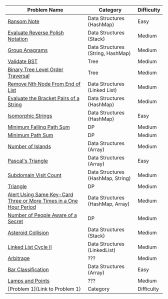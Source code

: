 | Problem Name                                                                   | Category                       | Difficulty |
|--------------------------------------------------------------------------------|--------------------------------|------------|
| [Ransom Note](https://leetcode.com/problems/ransom-note/description/)          | Data Structures (HashMap)    | Easy       |
| [Evaluate Reverse Polish Notation](https://leetcode.com/problems/evaluate-reverse-polish-notation/description/)                                                                     | Data Structures (Stack)                 | Medium     |
| [Group Anagrams](https://leetcode.com/problems/group-anagrams/)          | Data Structures (String, HashMap)   | Medium       |
| [Validate BST](https://leetcode.com/problems/validate-binary-search-tree/description/)          | Tree    | Medium       |
| [Binary Tree Level Order Traversal](https://leetcode.com/problems/binary-tree-level-order-traversal/description/)          | Tree    | Medium       |
| [Remove Nth Node From End of List](https://leetcode.com/problems/remove-nth-node-from-end-of-list/)          | Data Structures (Linked List)    | Medium       |
| [Evaluate the Bracket Pairs of a String](https://leetcode.com/problems/evaluate-the-bracket-pairs-of-a-string/description/)          | Data Structures (HashMap)    | Medium       |
| [Isomorphic Strings](https://leetcode.com/problems/isomorphic-strings/description/)          | Data Structures (HashMap)    | Easy       |
| [Minimum Falling Path Sum](https://leetcode.com/problems/minimum-falling-path-sum/description/)          | DP    | Medium       |
| [Minimum Path Sum](https://leetcode.com/problems/minimum-path-sum/)          | DP    | Medium       |
| [Number of Islands](https://leetcode.com/problems/number-of-islands/)          | Data Structures (Array)    | Medium       |
| [Pascal's Triangle](https://leetcode.com/problems/pascals-triangle/)          | Data Structures (Array)    | Easy       |
| [Subdomain Visit Count](https://leetcode.com/problems/subdomain-visit-count/)          | Data Structures (HashMap, String)    | Medium       |
| [Triangle](https://leetcode.com/problems/triangle/)          | DP    | Medium       |
| [Alert Using Same Key-Card Three or More Times in a One Hour Period](https://leetcode.com/problems/alert-using-same-key-card-three-or-more-times-in-a-one-hour-period/)          | Data Structures (HashMap, Array)    | Medium       |
| [Number of People Aware of a Secret](https://leetcode.com/problems/number-of-people-aware-of-a-secret/)          | DP    | Medium       |
| [Asteroid Collision](https://leetcode.com/problems/asteroid-collision/)          | Data Structures (Stack)    | Medium       |
| [Linked List Cycle II](https://leetcode.com/problems/linked-list-cycle-ii/)          | Data Structures (LinkedList)    | Medium       |
| [Arbitrage](https://open.kattis.com/problems/arbitrage)          | ???    | Medium       |
| [Bar Classification](https://open.kattis.com/problems/barclassification)          | Data Structures (Array)    | Easy       |
| [Lamps and Points](./codesignal/lamps_and_points.py)          | ???    | Medium       |
| [Problem 1](Link to Problem 1)          | Category    | Difficulty       |

